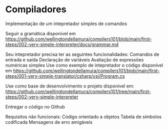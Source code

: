 # Compiladores

Implementação de um intepretador simples de comandos


Seguir a gramática disponível em 
https://github.com/wellingtondellamura/compilers101/blob/main/first-steps/002-very-simple-interpreter/docs/grammar.md

Seu intepretador precisa ter as seguintes funcionalidades:
Comandos de entrada e saída
Declaração de variáveis
Avaliação de expressões numéricas simples
Use como exemplo de intepretador o código disponível em 
https://github.com/wellingtondellamura/compilers101/blob/main/first-steps/001-very-simple-translator/csharp/vsi/Program.cs

Use como base de desenvolvimento o projeto disponível em:
https://github.com/wellingtondellamura/compilers101/tree/main/first-steps/002-very-simple-interpreter

Entregar o código no Github

Requisitos não funcionais:
Código orientado a objetos
Tabela de símbolos codificada
Mensagens de erro amigáveis
